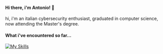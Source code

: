 #### Hi there, i'm Antonio! 👋
hi, i'm an italian cybersecurity enthusiast, graduated in computer science, now attending the Master's degree.

#### What i've encountered so far...
[![My Skills](https://skillicons.dev/icons?i=androidstudio,arduino,bash,cpp,cmake,css,dart,discord,firebase,flutter,github,html,idea,java,kotlin,linux,maven,mysql,php,postgres,powershell,py,raspberrypi,regex,sqlite,stackoverflow,sketchup,vscode,selenium,r)](https://skillicons.dev)
